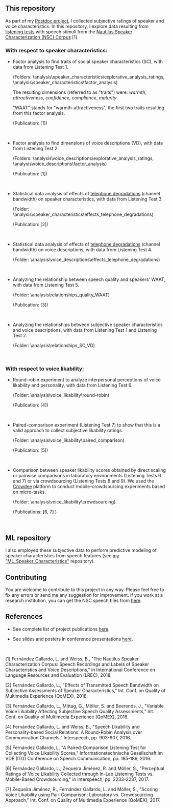 ## This repository

As part of my [Postdoc project](http://www.qu.tu-berlin.de/?id=lfernandez), I collected subjective ratings of speaker and voice characteristics. In this repository, I explore data resulting from [listening tests](https://github.com/laufergall/Subjective_Speaker_Characteristics/tree/master/doc/listening_tests) with speech stimuli from the [Nautilus Speaker Characterization (NSC) Corpus](http://www.qu.tu-berlin.de/?id=nsc-corpus) [1].




### With respect to speaker characteristics:

* Factor analysis to find traits of social speaker characteristics (SC), with data from Listening Test 1.

  (Folders: \analysis\speaker_characteristics\explorative_analysis_ratings, \analysis\speaker_characteristics\factor_analysis)

  The resulting dimensions (referred to as "traits") were: _warmth_, _attractiveness_, _confidence_, _compliance_, _maturity_. 

  "WAAT" stands for "warmth-attractiveness", the first two traits resulting from this factor analysis.

  (Publication: [1])

  ​



* Factor analysis to find dimensions of voice descriptions (VD), with data from Listening Test 2.

  (Folders: \analysis\voice_descriptions\explorative_analysis_ratings, \analysis\voice_descriptions\factor_analysis)

  (Publication: [1])

  ​

* Statistical data analysis of effects of  [telephone degradations](https://github.com/laufergall/ML_Speaker_Characteristics/tree/master/data/distortions) (channel bandwidth) on speaker characteristics, with data from Listening Test 3.

  (Folder: \analysis\speaker_characteristics\effects_telephone_degradations)

  (Publication: [2])

  ​

* Statistical data analysis of effects of  [telephone degradations](https://github.com/laufergall/ML_Speaker_Characteristics/tree/master/data/distortions) (channel bandwidth) on voice descriptions, with data from Listening Test 4.

  (Folder: \analysis\voice_descriptions\effects_telephone_degradations)

  ​

* Analyzing the relationship between speech quality and speakers' WAAT, with data from Listening Test 5.

  (Folder: \analysis\relationships_quality_WAAT)

  (Publication: [3])

  ​

* Analyzing the relationships between subjective speaker characteristics and voice descriptions, with data from Listening Test 1 and Listening Test 2.

  (Folder: \analysis\relationships_SC_VD)

  ​


### With respect to voice likability:

* Round-robin experiment to analyze interpersonal perceptions of voice likability and personality, with data from Listening Test 6.

  (Folder: \analysis\voice_likability\round-robin\)

  (Publication: [4])

  ​

* Paired-comparison experiment (Listening Test 7) to show that this is a valid approach to collect subjective likability ratings.

  (Folder: \analysis\voice_likability\paired_comparison)

  (Publication: [5])

  ​

* Comparison between speaker likability scores obtained by direct scaling or pairwise comparisons in laboratory environments (Listening Tests 6 and 7) or via crowdsourcing (Listening Tests 8 and 9). We used the [Crowdee](https://www.crowdee.de/en/home) platform to conduct mobile-crowdsourcing experiments based on micro-tasks.

  (Folder: \analysis\voice_likability\crowdsourcing\)

  (Publications: [6, 7] )

  ​


## ML repository

I also employed these subjective data to perform predictive modeling of speaker characteristics from speech features (see [my "ML_Speaker_Characteristics"](https://github.com/laufergall/ML_Speaker_Characteristics) repository).



## Contributing

You are welcome to contribute to this project in any way. Please feel free to fix any errors or send me any suggestion for improvement. If you work at a research institution, you can get the NSC speech files from [here](https://clarin.phonetik.uni-muenchen.de/BASRepository/index.php?target=Public/Corpora/NSC/NSC.1.php).



## References

- See complete list of project publications [here](http://www.qu.tu-berlin.de/?id=lfernandez).

- See slides and posters in conference presentations [here](https://github.com/laufergall/Subjective_Speaker_Characteristics/tree/master/doc/slides_posters).

  ​

[1] Fernández Gallardo, L. and Weiss, B., "The Nautilus Speaker Characterization Corpus: Speech Recordings and Labels of Speaker Characteristics and Voice Descriptions," in International Conference on Language Resources and Evaluation (LREC), 2018.

[2] Fernández Gallardo, L., "Effects of Transmitted Speech Bandwidth on Subjective Assessments of Speaker Characteristics," Int. Conf. on Quality of Multimedia Experience (QoMEX), 2018.

[3] Fernández Gallardo, L., Mittag, G., Möller, S. and Beerends, J., "Variable Voice Likability Affecting Subjective Speech Quality Assessments," Int. Conf. on Quality of Multimedia Experience (QoMEX), 2018.

[4] Fernández Gallardo, L. and Weiss, B., "Speech Likability and Personality-based Social Relations: A Round-Robin Analysis over Communication Channels," Interspeech, pp. 903-907, 2016. 

[5] Fernández Gallardo, L. "A Paired-Comparison Listening Test for Collecting Voice Likability Scores," Informationstechnische Gesellschaft im VDE (ITG) Conference on Speech Communication, pp. 185-189, 2016.

[6] Fernández Gallardo, L., Zequeira Jiménez, R. and Möller, S., "Perceptual Ratings of Voice Likability Collected through In-Lab Listening Tests vs. Mobile-Based Crowdsourcing," in Interspeech, pp. 2233-2237, 2017.

[7] Zequeira Jiménez, R., Fernández Gallardo, L. and Möller, S., "Scoring Voice Likability using Pair-Comparison: Laboratory vs. Crowdsourcing Approach," Int. Conf. on Quality of Multimedia Experience (QoMEX), 2017.
